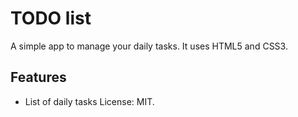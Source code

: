 ﻿# TODO list
A simple app to manage your daily tasks.
It uses HTML5 and CSS3.
## Features
* List of daily tasks
License: MIT.